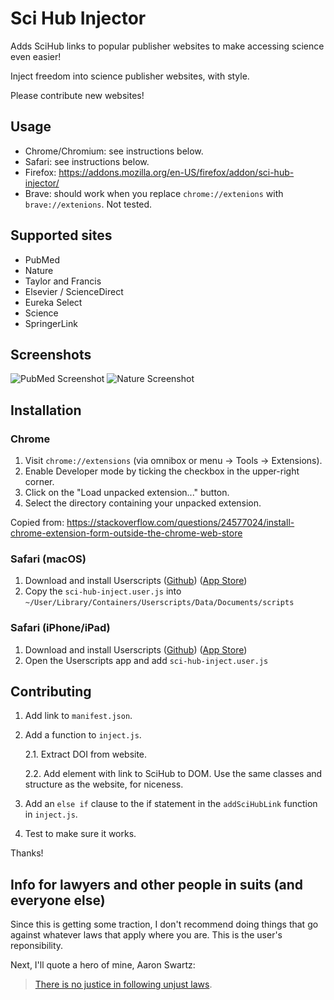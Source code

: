 # Sci Hub Injector

Adds SciHub links to popular publisher websites to make accessing science even easier!

Inject freedom into science publisher websites, with style.

Please contribute new websites!

## Usage

* Chrome/Chromium: see instructions below.
* Safari: see instructions below.
* Firefox: https://addons.mozilla.org/en-US/firefox/addon/sci-hub-injector/
* Brave: should work when you replace `chrome://extenions` with `brave://extenions`. Not tested.

## Supported sites

- PubMed
- Nature
- Taylor and Francis
- Elsevier / ScienceDirect
- Eureka Select
- Science
- SpringerLink

## Screenshots

![PubMed Screenshot](.github/pubmed.png)
![Nature Screenshot](.github/nature.png)

## Installation 


### Chrome

1. Visit `chrome://extensions` (via omnibox or menu -> Tools -> Extensions).
2. Enable Developer mode by ticking the checkbox in the upper-right corner.
3. Click on the "Load unpacked extension..." button.
4. Select the directory containing your unpacked extension.

Copied from:
https://stackoverflow.com/questions/24577024/install-chrome-extension-form-outside-the-chrome-web-store


### Safari (macOS)

1. Download and install Userscripts ([Github](https://github.com/quoid/userscripts)) ([App Store](https://itunes.apple.com/us/app/userscripts/id1463298887))
2. Copy the `sci-hub-inject.user.js` into `~/User/Library/Containers/Userscripts/Data/Documents/scripts`

### Safari (iPhone/iPad)

1. Download and install Userscripts ([Github](https://github.com/quoid/userscripts)) ([App Store](https://itunes.apple.com/us/app/userscripts/id1463298887))
2. Open the Userscripts app and add `sci-hub-inject.user.js`

## Contributing

1. Add link to `manifest.json`.
2. Add a function to `inject.js`.

   2.1. Extract DOI from website.

   2.2. Add element with link to SciHub to DOM. Use the same classes and structure as the website, for niceness.

3. Add an `else if` clause to the if statement in the `addSciHubLink` function in `inject.js`.
4. Test to make sure it works.

Thanks!

## Info for lawyers and other people in suits (and everyone else)

Since this is getting some traction, I don't recommend doing things that go against whatever laws that apply where you are. This is the user's reponsibility.

Next, I'll quote a hero of mine, Aaron Swartz:

> [There is no justice in following unjust laws](https://openaccessmanifesto.wordpress.com).
